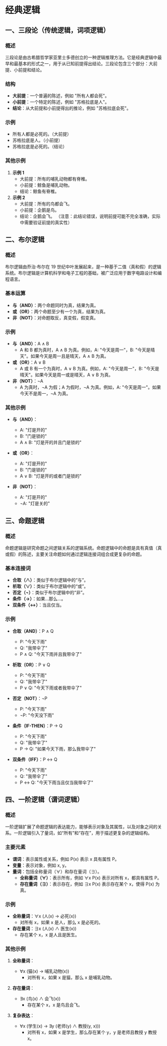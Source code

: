 # 经典逻辑

<!-- 逻辑背后的底层架构可以用一个五层模型来描述，就是“事实-观念-语言-逻辑-真相”五层模型。 -->

## 一、三段论（传统逻辑，词项逻辑）

### 概述

三段论是由古希腊哲学家亚里士多德创立的一种逻辑推理方法。它是经典逻辑中最早和最基本的形式之一，用于从已知前提得出结论。三段论包含三个部分：大前提、小前提和结论。

### 结构

- **大前提**：一个普遍的陈述，例如 "所有人都会死"。
- **小前提**：一个特定的陈述，例如 "苏格拉底是人"。
- **结论**：从大前提和小前提得出的推论，例如 "苏格拉底会死"。

### 示例

- 所有人都是必死的。（大前提）
- 苏格拉底是人。（小前提）
- 苏格拉底是必死的。（结论）

### 其他示例

1. **示例 1**
   - 大前提：所有的哺乳动物都有脊椎。
   - 小前提：鲸鱼是哺乳动物。
   - 结论：鲸鱼有脊椎。
2. **示例 2**
   - 大前提：所有的鸟都会飞。
   - 小前提：企鹅是鸟。
   - 结论：企鹅会飞。 （注意：此结论错误，说明前提可能不完全准确，实际中需要验证前提的真实性）

## 二、布尔逻辑

### 概述

布尔逻辑由乔治·布尔在 19 世纪中叶发展起来，是一种基于二值（真和假）的逻辑系统。布尔逻辑是计算机科学和电子工程的基础，被广泛应用于数字电路设计和编程语言。

### 基本运算

- **与（AND）**：两个命题同时为真，结果为真。
- **或（OR）**：两个命题至少有一个为真，结果为真。
- **非（NOT）**：对命题取反，真变假，假变真。

### 示例

- **与（AND）**：A ∧ B
  - A 和 B 都为真时，A ∧ B 为真。例如，A: "今天是周一"，B: "今天是晴天"。如果今天是周一且是晴天，A ∧ B 为真。
- **或（OR）**：A ∨ B
  - A 或 B 有一个为真时，A ∨ B 为真。例如，A: "今天是周一"，B: "今天是晴天"。如果今天是周一或是晴天，A ∨ B 为真。
- **非（NOT）**：¬A
  - A 为真时，¬A 为假；A 为假时，¬A 为真。例如，A: "今天是周一"。如果今天不是周一，¬A 为真。

### 其他示例

- **与（AND）**：

  - A: "灯是开的"
  - B: "门是锁的"
  - A ∧ B: "灯是开的并且门是锁的"

- **或（OR）**：

  - A: "灯是开的"
  - B: "门是锁的"
  - A ∨ B: "灯是开的或者门是锁的"

- **非（NOT）**：
  - A: "灯是开的"
  - ¬A: "灯是关的"

## 三、命题逻辑

### 概述

命题逻辑是研究命题之间逻辑关系的逻辑系统。命题逻辑中的命题是具有真值（真或假）的陈述，主要关注命题如何通过逻辑连接词组合成更复杂的命题。

### 基本连接词

- **合取（∧）**：类似于布尔逻辑中的“与”。
- **析取（∨）**：类似于布尔逻辑中的“或”。
- **否定（¬）**：类似于布尔逻辑中的“非”。
- **条件（→）**：如果...那么...。
- **双条件（↔）**：当且仅当。

### 示例

- **合取（AND）**：P ∧ Q

  - P: "今天下雨"
  - Q: "我带伞了"
  - P ∧ Q: "今天下雨并且我带伞了"

- **析取（OR）**：P ∨ Q

  - P: "今天下雨"
  - Q: "我带伞了"
  - P ∨ Q: "今天下雨或者我带伞了"

- **否定（NOT）**：¬P

  - P: "今天下雨"
  - ¬P: "今天没下雨"

- **条件（IF-THEN）**：P → Q

  - P: "今天下雨"
  - Q: "我带伞了"
  - P → Q: "如果今天下雨，那么我带伞了"

- **双条件（IFF）**：P ↔ Q
  - P: "今天下雨"
  - Q: "我带伞了"
  - P ↔ Q: "今天下雨当且仅当我带伞了"

## 四、一阶逻辑（谓词逻辑）

### 概述

一阶逻辑扩展了命题逻辑的表达能力，能够表示对象及其属性，以及对象之间的关系。一阶逻辑引入了量词，如“所有”和“存在”，用于描述更复杂的逻辑结构。

### 主要元素

- **谓词**：表示属性或关系，例如 P(x) 表示 x 具有属性 P。
- **变量**：表示对象，例如 x, y。
- **量词**：包括全称量词（∀）和存在量词（∃）。
  - **全称量词（∀）**：表示所有，例如 ∀x P(x) 表示对所有 x，都具有属性 P。
  - **存在量词（∃）**：表示存在，例如 ∃x P(x) 表示存在某个 x，使得 P(x) 为真。

### 示例

- **全称量词**：∀x (人(x) → 必死(x))
  - 对所有 x，如果 x 是人，那么 x 是必死的。
- **存在量词**：∃x (人(x) ∧ 医生(x))
  - 存在某个 x，x 是人且是医生。

### 其他示例

1. **全称量词**：

   - ∀x (猫(x) → 哺乳动物(x))
     - 对所有 x，如果 x 是猫，那么 x 是哺乳动物。

2. **存在量词**：

   - ∃x (鸟(x) ∧ 会飞(x))
     - 存在某个 x，x 是鸟且会飞。

3. **复杂表达**：
   - ∀x (学生(x) → ∃y (老师(y) ∧ 教授(y, x)))
     - 对所有 x，如果 x 是学生，那么存在某个 y，y 是老师且教授 y 教授 x。
